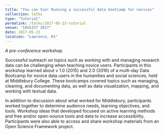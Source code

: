 ```yaml
---
title: "You can too! Running a successful data bootcamp for novices"
collection: talks
type: "Tutorial"
permalink: /talks/2017-05-23-tutorial
venue: "IASSIST 2017"
date: 2017-05-23
location: "Lawrence, KS"
---
```

*A pre-conference workshop.*

Successful outreach on topics such as working with and managing research data can be challenging when teaching novice users. Participants in this workshop  learned about v 1.0 (2015) and 2.0 (2016) of a multi-day Data Bootcamp for novice data users in the humanities and social sciences, held at Middlebury College. These bootcamps covered topics such as managing, cleaning, and documenting data, as well as data visualization, mapping, and working with textual data.

In addition to discussion about what worked for Middlebury, participants worked together to determine audience needs, learning objectives, and tools. Workshop ideas that developed focused on active learning methods and free and/or open-source tools and data to increase accessibility. Participants were also able to access and share workshop materials from an Open Science Framework project.
